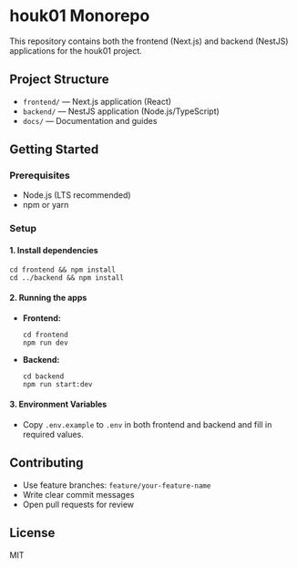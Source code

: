# houk01 Monorepo

This repository contains both the frontend (Next.js) and backend (NestJS) applications for the houk01 project.

## Project Structure

- `frontend/` — Next.js application (React)
- `backend/` — NestJS application (Node.js/TypeScript)
- `docs/` — Documentation and guides

## Getting Started

### Prerequisites
- Node.js (LTS recommended)
- npm or yarn

### Setup

#### 1. Install dependencies
```
cd frontend && npm install
cd ../backend && npm install
```

#### 2. Running the apps
- **Frontend:**
  ```
  cd frontend
  npm run dev
  ```
- **Backend:**
  ```
  cd backend
  npm run start:dev
  ```

#### 3. Environment Variables
- Copy `.env.example` to `.env` in both frontend and backend and fill in required values.

## Contributing

- Use feature branches: `feature/your-feature-name`
- Write clear commit messages
- Open pull requests for review

## License
MIT
